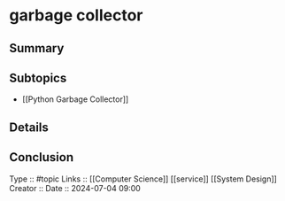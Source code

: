 # garbage collector

## Summary

## Subtopics

- [[Python Garbage Collector]]
## Details

## Conclusion


Type :: #topic
Links :: [[Computer Science]] [[service]] [[System Design]]
Creator ::
Date ::  2024-07-04 09:00